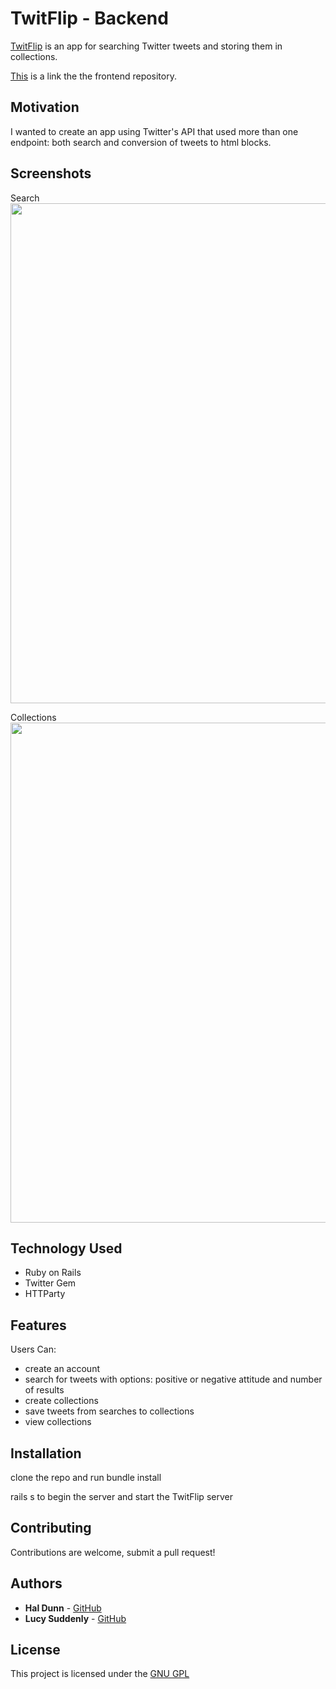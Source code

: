# TwitFlip - Backend

[TwitFlip](http://twitflip.herokuapp.com/) is an app for searching Twitter tweets and storing them in collections. 

[This](https://github.com/LucySuddenly/twitflip) is a link the the frontend repository.

## Motivation

I wanted to create an app using Twitter's API that used more than one endpoint: both search and conversion of tweets to html blocks.

## Screenshots
Search
<img src="https://i.imgur.com/FMwFIUh.png" width="800">

Collections
<img src="https://i.imgur.com/NjRcnxO.png" width="800">

## Technology Used

- Ruby on Rails
- Twitter Gem
- HTTParty

## Features

Users Can:
- create an account
- search for tweets with options: positive or negative attitude and number of results
- create collections
- save tweets from searches to collections
- view collections

## Installation

clone the repo and run bundle install

rails s to begin the server and start the TwitFlip server

## Contributing

Contributions are welcome, submit a pull request!

## Authors

* **Hal Dunn** - [GitHub](https://github.com/halented)
* **Lucy Suddenly** - [GitHub](https://github.com/LucySuddenly)

## License

This project is licensed under the [GNU GPL](https://www.gnu.org/licenses/gpl-3.0.en.html)



